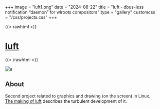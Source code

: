 +++
image = "luft1.png"
date = "2024-08-22"
title = "luft - dbus-less notification “daemon” for wlroots compositors"
type = "gallery"
customcss = "/css/projects.css"
+++

{{< rawhtml >}}
    <h1><a href="https://codeberg.org/marendowski/luft" target="_blank">luft</a></h1>
{{< /rawhtml >}}

![a](luft2.png)

## About

Second project related to graphics and drawing (on the screen) in Linux. [The making of luft](../../posts/luft) describes the turbulent development of it.
